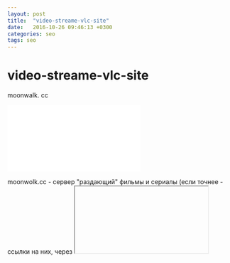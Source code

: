 ```yaml
---
layout: post
title:  "video-streame-vlc-site"
date:   2016-10-26 09:46:13 +0300
categories: seo
tags: seo
---
```


# video-streame-vlc-site
moonwalk. cc
 <iframe src=\"moonwalk.cc/video/fc3fca6115f314e37bc3d1029d56046c/iframe\" width=\"610\" height=\"370\" frameborder=\"0\"></iframe> 

moonwolk.cc - сервер "раздающий" фильмы и сериалы (если точнее - ссылки на них, через <iframe>, яко - бы, нужно сходить туда (...не знаю - куда...) и попросить регистрацию.Сплошная пурга. Попробуйте обнаружить "счастливчика" (сайт - кинозал, обвешанный рекламой) и покопайтесь в коде.     


1. moonwalk.co
2. moonwalk.cc
3. hdgo.cc


Схема 

Человек делает запрос на кино - фильм качается торрентом - пока ждёт идёт реклама - генериться ссылка - человек смотрит.
Плюс в том, что не надо много места мне, человеку кино хранить не надо.


p.uitools.space
[http://pleer.uitools.space/](http://pleer.uitools.space/)

[https://videocdn.tv/](https://videocdn.tv/)

[https://www.youtube.com/watch?v=uZ_jjR1JV4s](https://www.youtube.com/watch?v=uZ_jjR1JV4s)

[https://scriptgates.ru/threads/gotovyj-onlajn-kinoteatr-v-baze-bolshe-19000-filmov.32/](https://scriptgates.ru/threads/gotovyj-onlajn-kinoteatr-v-baze-bolshe-19000-filmov.32/)


Вариант
[https://github.com/CinemaPress/CinemaPress](https://github.com/CinemaPress/CinemaPress)


CinemaPress ACMS лучше, чем киносайт на DLE, WordPress, MTDb CinemaPress



Все фильмы в мире если добавить, работать начинает довольно скудно. Хотя с WP Super Cache все становится немного приятней - [https://srd.wordpress.org/plugins/wp-super-cache/](https://srd.wordpress.org/plugins/wp-super-cache/)
За рубежом почти все киносайты на WP делаются, но не советую.
[https://samsebewebmaster.ru/samouchitel-wordpress/kak-sozdat-kinosajt-na-wordpress.html](https://samsebewebmaster.ru/samouchitel-wordpress/kak-sozdat-kinosajt-na-wordpress.html)

[https://cms-dle.ru/14-sozdaem-avtonapolnyaemyy-kinosayt.html](https://cms-dle.ru/14-sozdaem-avtonapolnyaemyy-kinosayt.html)


VLC стриминг
[https://habr.com/ru/post/74471/](https://habr.com/ru/post/74471/)
[https://wiki.videolan.org/VLC_HowTo/Stream_to_a_website_%28simple_version%29/](https://wiki.videolan.org/VLC_HowTo/Stream_to_a_website_%28simple_version%29/)
[https://www.youtube.com/watch?v=g5yukRgfk5Y](https://www.youtube.com/watch?v=g5yukRgfk5Y)


MTDb - Ultimate Movie&TV Database

[https://vc.ru/tribuna/63984-rasskaz-o-tom-kak-ya-sozdaval-onlayn-kinoteatr](https://vc.ru/tribuna/63984-rasskaz-o-tom-kak-ya-sozdaval-onlayn-kinoteatr)

[https://www.youtube.com/watch?v=uZ_jjR1JV4s](https://www.youtube.com/watch?v=uZ_jjR1JV4s)

[https://teleinside.ru/forkplayer-dlya-samsung-smart-tv/](https://teleinside.ru/forkplayer-dlya-samsung-smart-tv/)
